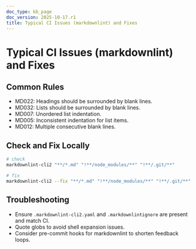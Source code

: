 ```yaml
---
doc_type: kb_page
doc_version: 2025-10-17.r1
title: Typical CI Issues (markdownlint) and Fixes
---
```


# Typical CI Issues (markdownlint) and Fixes

## Common Rules

- MD022: Headings should be surrounded by blank lines.
- MD032: Lists should be surrounded by blank lines.
- MD007: Unordered list indentation.
- MD005: Inconsistent indentation for list items.
- MD012: Multiple consecutive blank lines.

## Check and Fix Locally

```bash
# check
markdownlint-cli2 "**/*.md" "!**/node_modules/**" "!**/.git/**"

# fix
markdownlint-cli2 --fix "**/*.md" "!**/node_modules/**" "!**/.git/**"
```

## Troubleshooting

- Ensure `.markdownlint-cli2.yaml` and `.markdownlintignore` are present and match CI.
- Quote globs to avoid shell expansion issues.
- Consider pre-commit hooks for markdownlint to shorten feedback loops.
